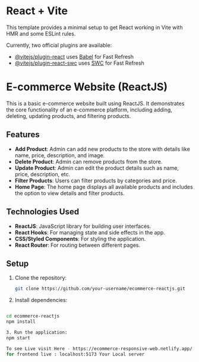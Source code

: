 # React + Vite

This template provides a minimal setup to get React working in Vite with HMR and some ESLint rules.

Currently, two official plugins are available:

- [@vitejs/plugin-react](https://github.com/vitejs/vite-plugin-react/blob/main/packages/plugin-react/README.md) uses [Babel](https://babeljs.io/) for Fast Refresh
- [@vitejs/plugin-react-swc](https://github.com/vitejs/vite-plugin-react-swc) uses [SWC](https://swc.rs/) for Fast Refresh


# E-commerce Website (ReactJS)

This is a basic e-commerce website built using ReactJS. It demonstrates the core functionality of an e-commerce platform, including adding, deleting, updating products, and filtering products.

## Features

- **Add Product**: Admin can add new products to the store with details like name, price, description, and image.
- **Delete Product**: Admin can remove products from the store.
- **Update Product**: Admin can edit the product details such as name, price, description, etc.
- **Filter Products**: Users can filter products by categories and price.
- **Home Page**: The home page displays all available products and includes the option to view details and filter products.

## Technologies Used

- **ReactJS**: JavaScript library for building user interfaces.
- **React Hooks**: For managing state and side effects in the app.
- **CSS/Styled Components**: For styling the application.
- **React Router**: For routing between different pages.

## Setup

1. Clone the repository:

   ```bash
   git clone https://github.com/your-username/ecommerce-reactjs.git
2. Install dependencies:
  ```bash

cd ecommerce-reactjs
npm install

3. Run the application:
npm start

To see Live visit Here - https://ecommerce-responsive-web.netlify.app/
for frontend live : localhost:5173 Your Local server
   

